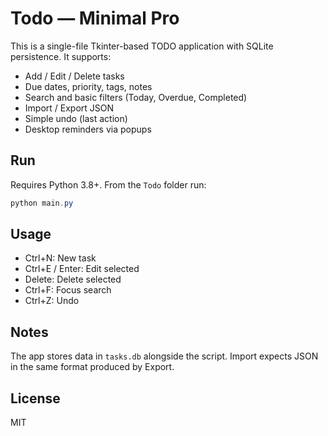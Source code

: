 Todo — Minimal Pro
===================

This is a single-file Tkinter-based TODO application with SQLite persistence. It supports:

- Add / Edit / Delete tasks
- Due dates, priority, tags, notes
- Search and basic filters (Today, Overdue, Completed)
- Import / Export JSON
- Simple undo (last action)
- Desktop reminders via popups

Run
---

Requires Python 3.8+. From the `Todo` folder run:

```powershell
python main.py
```

Usage
-----

- Ctrl+N: New task
- Ctrl+E / Enter: Edit selected
- Delete: Delete selected
- Ctrl+F: Focus search
- Ctrl+Z: Undo

Notes
-----
The app stores data in `tasks.db` alongside the script. Import expects JSON in the same format produced by Export.

License
-------
MIT
